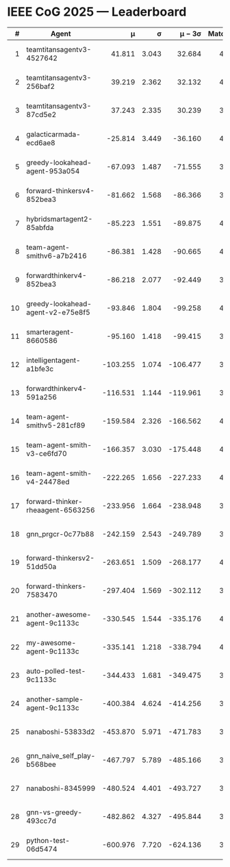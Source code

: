 # IEEE CoG 2025 — Leaderboard

| # | Agent | μ | σ | μ − 3σ | Matches | Updated |
|---:|---|---:|---:|---:|---:|---|
| 1 | teamtitansagentv3-4527642 | 41.811 | 3.043 | 32.684 | 4040 | 2025-08-18 19:23 |
| 2 | teamtitansagentv3-256baf2 | 39.219 | 2.362 | 32.132 | 4232 | 2025-08-18 19:23 |
| 3 | teamtitansagentv3-87cd5e2 | 37.243 | 2.335 | 30.239 | 3872 | 2025-08-18 19:23 |
| 4 | galacticarmada-ecd6ae8 | -25.814 | 3.449 | -36.160 | 4280 | 2025-08-18 19:23 |
| 5 | greedy-lookahead-agent-953a054 | -67.093 | 1.487 | -71.555 | 3816 | 2025-08-18 19:23 |
| 6 | forward-thinkersv4-852bea3 | -81.662 | 1.568 | -86.366 | 3234 | 2025-08-18 19:23 |
| 7 | hybridsmartagent2-85abfda | -85.223 | 1.551 | -89.875 | 4007 | 2025-08-18 19:23 |
| 8 | team-agent-smithv6-a7b2416 | -86.381 | 1.428 | -90.665 | 4100 | 2025-08-18 19:23 |
| 9 | forwardthinkerv4-852bea3 | -86.218 | 2.077 | -92.449 | 3280 | 2025-08-18 19:23 |
| 10 | greedy-lookahead-agent-v2-e75e8f5 | -93.846 | 1.804 | -99.258 | 4156 | 2025-08-18 19:23 |
| 11 | smarteragent-8660586 | -95.160 | 1.418 | -99.415 | 3563 | 2025-08-18 19:23 |
| 12 | intelligentagent-a1bfe3c | -103.255 | 1.074 | -106.477 | 3230 | 2025-08-18 19:23 |
| 13 | forwardthinkerv4-591a256 | -116.531 | 1.144 | -119.961 | 3734 | 2025-08-18 19:23 |
| 14 | team-agent-smithv5-281cf89 | -159.584 | 2.326 | -166.562 | 4100 | 2025-08-18 19:23 |
| 15 | team-agent-smith-v3-ce6fd70 | -166.357 | 3.030 | -175.448 | 4512 | 2025-08-18 19:23 |
| 16 | team-agent-smith-v4-24478ed | -222.265 | 1.656 | -227.233 | 4292 | 2025-08-18 19:23 |
| 17 | forward-thinker-rheaagent-6563256 | -233.956 | 1.664 | -238.948 | 3924 | 2025-08-18 19:23 |
| 18 | gnn_prgcr-0c77b88 | -242.159 | 2.543 | -249.789 | 3970 | 2025-08-18 19:23 |
| 19 | forward-thinkersv2-51dd50a | -263.651 | 1.509 | -268.177 | 4104 | 2025-08-18 19:23 |
| 20 | forward-thinkers-7583470 | -297.404 | 1.569 | -302.112 | 3720 | 2025-08-18 19:23 |
| 21 | another-awesome-agent-9c1133c | -330.545 | 1.544 | -335.176 | 4440 | 2025-08-18 19:23 |
| 22 | my-awesome-agent-9c1133c | -335.141 | 1.218 | -338.794 | 4320 | 2025-08-18 19:23 |
| 23 | auto-polled-test-9c1133c | -344.433 | 1.681 | -349.475 | 3500 | 2025-08-18 19:23 |
| 24 | another-sample-agent-9c1133c | -400.384 | 4.624 | -414.256 | 3820 | 2025-08-18 19:23 |
| 25 | nanaboshi-53833d2 | -453.870 | 5.971 | -471.783 | 3080 | 2025-08-18 19:23 |
| 26 | gnn_naive_self_play-b568bee | -467.797 | 5.789 | -485.166 | 3420 | 2025-08-18 19:23 |
| 27 | nanaboshi-8345999 | -480.524 | 4.401 | -493.727 | 3440 | 2025-08-18 19:23 |
| 28 | gnn-vs-greedy-493cc7d | -482.862 | 4.327 | -495.844 | 3400 | 2025-08-18 19:23 |
| 29 | python-test-06d5474 | -600.976 | 7.720 | -624.136 | 3270 | 2025-08-18 19:23 |
